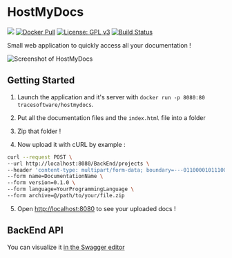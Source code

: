 # HostMyDocs

[![](https://images.microbadger.com/badges/image/tracesoftware/hostmydocs.svg)](https://microbadger.com/images/tracesoftware/hostmydocs "Get your own image badge on microbadger.com")
[![Docker Pull](https://img.shields.io/docker/pulls/tracesoftware/hostmydocs.svg)](https://hub.docker.com/r/tracesoftware/hostmydocs/)
[![License: GPL v3](https://img.shields.io/badge/License-GPL%20v3-blue.svg)](http://www.gnu.org/licenses/gpl-3.0)
[![Build Status](https://travis-ci.org/TraceSoftwareInternational/HostMyDocs.svg?branch=master)](https://travis-ci.org/TraceSoftwareInternational/HostMyDocs)

Small web application to quickly access all your documentation !

![Screenshot of HostMyDocs](http://i.imgur.com/uAVV722.png)

## Getting Started

1) Launch the application and it's server with `docker run -p 8080:80 tracesoftware/hostmydocs`.

2) Put all the documentation files and the `index.html` file into a folder

3) Zip that folder !

4) Now upload it with cURL by example :
``` bash
curl --request POST \
--url http://localhost:8080/BackEnd/projects \
--header 'content-type: multipart/form-data; boundary=---011000010111000001101001' \
--form name=DocumentationName \
--form version=0.1.0 \
--form language=YourProgrammingLanguage \
--form archive=@/path/to/your/file.zip
```

5) Open [http://localhost:8080](http://localhost:8080) to see your uploaded docs !

## BackEnd API

You can visualize it [in the Swagger editor](http://editor.swagger.io/#/?import=https://cdn.rawgit.com/TraceSoftwareInternational/HostMyDocs/master/BackEnd/specs/swagger.yaml)
